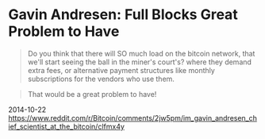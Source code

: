 # Gavin Andresen: Full Blocks Great Problem to Have

> Do you think that there will SO much load on the bitcoin network, that we'll start seeing the ball in the miner's court's? where they demand extra fees, or alternative payment structures like monthly subscriptions for the vendors who use them.

> That would be a great problem to have!

2014-10-22 https://www.reddit.com/r/Bitcoin/comments/2jw5pm/im_gavin_andresen_chief_scientist_at_the_bitcoin/clfmx4y
